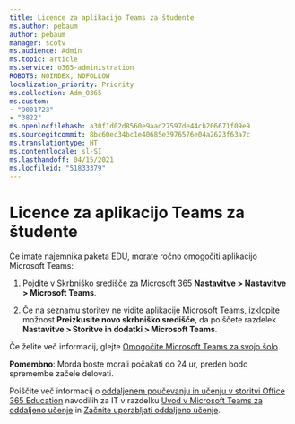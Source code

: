 ```yaml
---
title: Licence za aplikacijo Teams za študente
ms.author: pebaum
author: pebaum
manager: scotv
ms.audience: Admin
ms.topic: article
ms.service: o365-administration
ROBOTS: NOINDEX, NOFOLLOW
localization_priority: Priority
ms.collection: Adm_O365
ms.custom:
- "9001723"
- "3822"
ms.openlocfilehash: a30f1d02d8560e9aad27597de44cb206671f09e9
ms.sourcegitcommit: 8bc60ec34bc1e40685e3976576e04a2623f63a7c
ms.translationtype: HT
ms.contentlocale: sl-SI
ms.lasthandoff: 04/15/2021
ms.locfileid: "51833379"
---
```

# <a name="teams-student-licenses"></a>Licence za aplikacijo Teams za študente

Če imate najemnika paketa EDU, morate ročno omogočiti aplikacijo Microsoft Teams:

1. Pojdite v Skrbniško središče za Microsoft 365 **Nastavitve > Nastavitve > Microsoft Teams**. 

2. Če na seznamu storitev ne vidite aplikacije Microsoft Teams, izklopite možnost **Preizkusite novo skrbniško središče**, da poiščete razdelek **Nastavitve > Storitve in dodatki > Microsoft Teams**. 

Če želite več informacij, glejte [Omogočite Microsoft Teams za svojo šolo](https://docs.microsoft.com/microsoft-365/education/intune-edu-trial/enable-microsoft-teams#enable-microsoft-teams-for-your-school-1). 

**Pomembno**: Morda boste morali počakati do 24 ur, preden bodo spremembe začele delovati.

Poiščite več informacij o [oddaljenem poučevanju in učenju v storitvi Office 365 Education](https://support.office.com/article/remote-teaching-and-learning-in-office-365-education-f651ccae-7b65-478b-8366-51bb884025c4) navodilih za IT v razdelku [Uvod v Microsoft Teams za oddaljeno učenje](https://docs.microsoft.com/MicrosoftTeams/remote-learning-edu) in [Začnite uporabljati oddaljeno učenje](https://www.microsoft.com/education/remote-learning).

